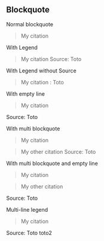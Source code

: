 ## Blockquote

Normal blockquote

> My citation

With Legend

> My citation
Source: Toto

With Legend without Source

> My citation
: Toto

With empty line

> My citation

Source: Toto

With multi blockquote

> My citation

> My other citation
Source: Toto


With multi blockquote and  empty line

> My citation

> My other citation

Source: Toto

Multi-line legend

> My citation

Source: Toto
toto2